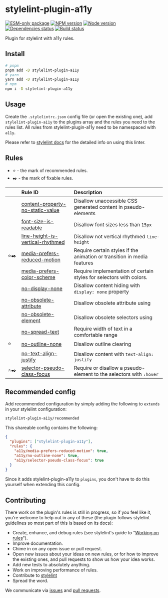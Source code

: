 # stylelint-plugin-a11y

[![ESM-only package][package]][package-url]
[![NPM version][npm]][npm-url]
[![Node version][node]][node-url]
[![Dependencies status][deps]][deps-url]
[![Build status][build]][build-url]

[package]: https://img.shields.io/badge/package-ESM--only-ffe536.svg
[package-url]: https://nodejs.org/api/esm.html

[npm]: https://img.shields.io/npm/v/stylelint-plugin-a11y.svg
[npm-url]: https://www.npmjs.com/package/stylelint-plugin-a11y

[node]: https://img.shields.io/node/v/stylelint-plugin-a11y.svg
[node-url]: https://nodejs.org

[deps]: https://img.shields.io/librariesio/release/npm/stylelint-plugin-a11y
[deps-url]: https://libraries.io/npm/stylelint-plugin-a11y/tree

[build]: https://img.shields.io/github/actions/workflow/status/TrigenSoftware/stylelint-plugin-a11y/tests.yml?branch=master
[build-url]: https://github.com/TrigenSoftware/stylelint-plugin-a11y/actions

Plugin for stylelint with a11y rules.

## Install

```bash
# pnpm
pnpm add -D stylelint-plugin-a11y
# yarn
yarn add -D stylelint-plugin-a11y
# npm
npm i -D stylelint-plugin-a11y
```

## Usage

Create the `.stylelintrc.json` config file (or open the existing one), add `stylelint-plugin-a11y` to the plugins array and the rules you need to the rules list. All rules from stylelint-plugin-a11y need to be namespaced with `a11y`.

Please refer to [stylelint docs](https://stylelint.io/user-guide/) for the detailed info on using this linter.

## Rules

- ⭐️ - the mark of recommended rules.
- ✒️ - the mark of fixable rules.

|       | Rule ID                                                                                    | Description                                                             |
| :---- | :----------------------------------------------------------------------------------------- | :---------------------------------------------------------------------- |
|       | [content-property-no-static-value](./src/rules/content-property-no-static-value/README.md) | Disallow unaccessible CSS generated content in pseudo-elements          |
|       | [font-size-is-readable](./src/rules/font-size-is-readable/README.md)                       | Disallow font sizes less than `15px`                                    |
|       | [line-height-is-vertical-rhythmed](./src/rules/line-height-is-vertical-rhythmed/README.md) | Disallow not vertical rhythmed `line-height`                            |
| ⭐️✒️ | [media-prefers-reduced-motion](./src/rules/media-prefers-reduced-motion/README.md)         | Require certain styles if the animation or transition in media features |
|       | [media-prefers-color-scheme](./src/rules/media-prefers-color-scheme/README.md)             | Require implementation of certain styles for selectors with colors.     |
|       | [no-display-none](./src/rules/no-display-none/README.md)                                   | Disallow content hiding with `display: none` property                   |
|       | [no-obsolete-attribute](./src/rules/no-obsolete-attribute/README.md)                       | Disallow obsolete attribute using                                       |
|       | [no-obsolete-element](./src/rules/no-obsolete-element/README.md)                           | Disallow obsolete selectors using                                       |
|       | [no-spread-text](./src/rules/no-spread-text/README.md)                                     | Require width of text in a comfortable range                            |
| ⭐️   | [no-outline-none](./src/rules/no-outline-none/README.md)                                   | Disallow outline clearing                                               |
|       | [no-text-align-justify](./src/rules/no-text-align-justify/README.md)                       | Disallow content with `text-align: justify`                             |
| ⭐️✒️ | [selector-pseudo-class-focus](./src/rules/selector-pseudo-class-focus/README.md)           | Require or disallow a pseudo-element to the selectors with `:hover`     |

## Recommended config

Add recommended configuration by simply adding the following to `extends` in your stylelint configuration:

```
stylelint-plugin-a11y/recommended
```

This shareable config contains the following:

```json
{
  "plugins": ["stylelint-plugin-a11y"],
  "rules": {
    "a11y/media-prefers-reduced-motion": true,
    "a11y/no-outline-none": true,
    "a11y/selector-pseudo-class-focus": true
  }
}
```

Since it adds stylelint-plugin-a11y to `plugins`, you don't have to do this yourself when extending this config.

## Contributing

There work on the plugin's rules is still in progress, so if you feel like it, you're welcome to help out in any of these (the plugin follows stylelint guidelines so most part of this is based on its docs):

- Create, enhance, and debug rules (see stylelint's guide to "[Working on rules](https://github.com/stylelint/stylelint/blob/master/docs/developer-guide/rules.md)").
- Improve documentation.
- Chime in on any open issue or pull request.
- Open new issues about your ideas on new rules, or for how to improve the existing ones, and pull requests to show us how your idea works.
- Add new tests to absolutely anything.
- Work on improving performance of rules.
- Contribute to [stylelint](https://github.com/stylelint/stylelint)
- Spread the word.

We communicate via [issues](https://github.com/TrigenSoftware/stylelint-plugin-a11y/issues) and [pull requests](https://github.com/TrigenSoftware/stylelint-plugin-a11y/pulls).
